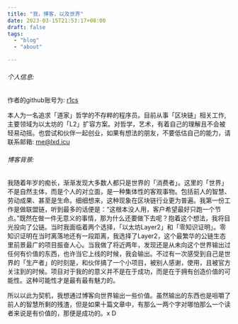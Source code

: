 ```yaml
---
title: "我，博客，以及世界"
date: 2023-03-15T21:53:17+08:00
draft: false
tags:
  - "blog"
  - "about"

---
```


<!--more-->



###### 个人信息:

  作者的github账号为: [r1cs](http://github.com/r1cs)

  本人为一名追求「道家」哲学的不存粹的程序员。目前从事「区块链」相关工作,主要领域为以太坊的「L2」扩容方案。对哲学，艺术，有着自己的理解且不会被轻易动摇。也尝试和伙伴一起创业，如果有想法的朋友，不要低估自己的能力，请联系邮箱: me@lxd.icu





###### 博客背景:

  我随着年岁的痴长，渐渐发现大多数人都只是世界的「消费者」。这里的「世界」不是自然主体，而是个人的对立面，是一种集体性的客观事物。包括前人的智慧、劳动成果、甚至是生命。细细想来，这种现象在区块链行业更为普遍。我第一份工作是做联盟链，听到最多的话便是：“这根本没人用，客户希望最好只跑一个节点。”既然在做一件无意义的事情，那为什么还要做下去呢？抱着这个想法，我将目光投向了公链。当时我面临着两个选择，「以太坊Layer2」和「零知识证明」。零知识证明在当时离落地还有一段距离，我选择了Layer2，这个最繁华的公链生态里前景最广的项目振奋人心。当我做了将近两年，发现还是从未向这个世界输出过任何有价值的东西，也许当它上线的时候，我会输出。不过有一次感受到自己是世界的「生产者」的时刻是，和伙伴搞了一个小项目，被别人感谢，使用，且被官方关注到的时候。项目对于我的的意义并不是在于成功，而是在于拥有创造价值的可能性。这种可能性才是最有最有魅力的。



所以以此为契机，我想通过博客向世界输出一些价值。虽然输出的东西也是咀嚼了前人的智慧所剩的残渣，但是如果十篇文章中，有那么一两个字对哪怕那么一个读者来说是有价值的，那便是成功的。x D